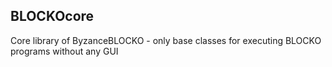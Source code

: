 BLOCKOcore
----------

Core library of ByzanceBLOCKO - only base classes for executing BLOCKO programs without any GUI